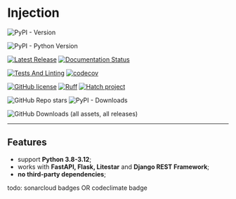 # Injection

![PyPI - Version](https://img.shields.io/pypi/v/deps-injection?label=pypi%20version)

![PyPI - Python Version](https://img.shields.io/pypi/pyversions/deps-injection)

[![Latest Release](https://github.com/nightblure/injection/actions/workflows/publish.yml/badge.svg)](https://github.com/nightblure/injection/actions/workflows/publish.yml)
[![Documentation Status](https://readthedocs.org/projects/injection/badge/?version=latest)](https://injection.readthedocs.io/en/latest/?badge=latest)

[![Tests And Linting](https://github.com/nightblure/injection/actions/workflows/ci.yml/badge.svg)](https://github.com/nightblure/injection/actions/workflows/ci.yml)
[![codecov](https://codecov.io/gh/nightblure/injection/graph/badge.svg?token=2ZTFBlJqTb)](https://codecov.io/gh/nightblure/injection)

[![GitHub license](https://img.shields.io/github/license/nightblure/injection)](https://github.com/nightblure/injection/blob/main/LICENSE)
[![Ruff](https://img.shields.io/endpoint?url=https://raw.githubusercontent.com/astral-sh/ruff/main/assets/badge/v2.json)](https://github.com/astral-sh/ruff)
[![Hatch project](https://img.shields.io/badge/%F0%9F%A5%9A-Hatch-4051b5.svg)](https://github.com/pypa/hatch)

![GitHub Repo stars](https://img.shields.io/github/stars/nightblure/injection)
![PyPI - Downloads](https://img.shields.io/pypi/dm/deps-injection?label=month%20downloads)

![GitHub Downloads (all assets, all releases)](https://img.shields.io/github/downloads/nightblure/injection/total?label=total%20downloads)

---

## Features
* support **Python 3.8-3.12**;
* works with **FastAPI, Flask, Litestar** and **Django REST Framework**;
* **no third-party dependencies**;


todo: sonarcloud badges OR codeclimate badge
